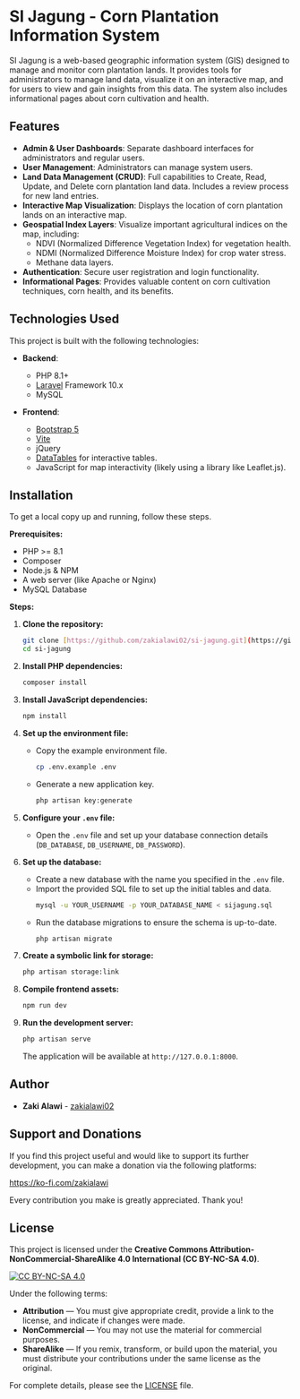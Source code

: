 # SI Jagung - Corn Plantation Information System

SI Jagung is a web-based geographic information system (GIS) designed to manage and monitor corn plantation lands. It provides tools for administrators to manage land data, visualize it on an interactive map, and for users to view and gain insights from this data. The system also includes informational pages about corn cultivation and health.

## Features

* **Admin & User Dashboards**: Separate dashboard interfaces for administrators and regular users.
* **User Management**: Administrators can manage system users.
* **Land Data Management (CRUD)**: Full capabilities to Create, Read, Update, and Delete corn plantation land data. Includes a review process for new land entries.
* **Interactive Map Visualization**: Displays the location of corn plantation lands on an interactive map.
* **Geospatial Index Layers**: Visualize important agricultural indices on the map, including:
    * NDVI (Normalized Difference Vegetation Index) for vegetation health.
    * NDMI (Normalized Difference Moisture Index) for crop water stress.
    * Methane data layers.
* **Authentication**: Secure user registration and login functionality.
* **Informational Pages**: Provides valuable content on corn cultivation techniques, corn health, and its benefits.

## Technologies Used

This project is built with the following technologies:

* **Backend**:
    * PHP 8.1+
    * [Laravel](https://laravel.com/) Framework 10.x
    * MySQL

* **Frontend**:
    * [Bootstrap 5](https://getbootstrap.com/)
    * [Vite](https://vitejs.dev/)
    * jQuery
    * [DataTables](https://datatables.net/) for interactive tables.
    * JavaScript for map interactivity (likely using a library like Leaflet.js).

## Installation

To get a local copy up and running, follow these steps.

**Prerequisites:**
* PHP >= 8.1
* Composer
* Node.js & NPM
* A web server (like Apache or Nginx)
* MySQL Database

**Steps:**

1.  **Clone the repository:**
    ```sh
    git clone [https://github.com/zakialawi02/si-jagung.git](https://github.com/zakialawi02/si-jagung.git)
    cd si-jagung
    ```

2.  **Install PHP dependencies:**
    ```sh
    composer install
    ```

3.  **Install JavaScript dependencies:**
    ```sh
    npm install
    ```

4.  **Set up the environment file:**
    * Copy the example environment file.
        ```sh
        cp .env.example .env
        ```
    * Generate a new application key.
        ```sh
        php artisan key:generate
        ```

5.  **Configure your `.env` file:**
    * Open the `.env` file and set up your database connection details (`DB_DATABASE`, `DB_USERNAME`, `DB_PASSWORD`).

6.  **Set up the database:**
    * Create a new database with the name you specified in the `.env` file.
    * Import the provided SQL file to set up the initial tables and data.
        ```sh
        mysql -u YOUR_USERNAME -p YOUR_DATABASE_NAME < sijagung.sql
        ```
    * Run the database migrations to ensure the schema is up-to-date.
        ```sh
        php artisan migrate
        ```

7.  **Create a symbolic link for storage:**
    ```sh
    php artisan storage:link
    ```

8.  **Compile frontend assets:**
    ```sh
    npm run dev
    ```

9.  **Run the development server:**
    ```sh
    php artisan serve
    ```
    The application will be available at `http://127.0.0.1:8000`.

## Author

* **Zaki Alawi** - [zakialawi02](https://github.com/zakialawi02)

## Support and Donations

If you find this project useful and would like to support its further development, you can make a donation via the following platforms:

https://ko-fi.com/zakialawi

Every contribution you make is greatly appreciated. Thank you!

## License

This project is licensed under the **Creative Commons Attribution-NonCommercial-ShareAlike 4.0 International (CC BY-NC-SA 4.0)**.

[![CC BY-NC-SA 4.0](https://i.creativecommons.org/l/by-nc-sa/4.0/88x31.png)](http://creativecommons.org/licenses/by-nc-sa/4.0/)

Under the following terms:

- **Attribution** — You must give appropriate credit, provide a link to the license, and indicate if changes were made.
- **NonCommercial** — You may not use the material for commercial purposes.
- **ShareAlike** — If you remix, transform, or build upon the material, you must distribute your contributions under the same license as the original.

For complete details, please see the [LICENSE](LICENSE) file.